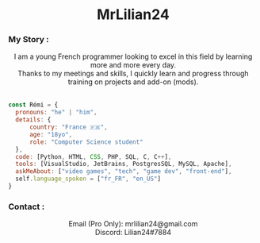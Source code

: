 <h1 align="center">MrLilian24</h1>

### My Story :

<div align = "center">
I am a young French programmer looking to excel in this field by learning more and more every day.</br>
Thanks to my meetings and skills, I quickly learn and progress through training on projects and add-on (mods).
</div></br>


```javascript
const Rémi = {
  pronouns: "he" | "him",
  details: {
      country: "France 🇫🇷",
      age: "18yo",
      role: "Computer Science student"
  },
  code: [Python, HTML, CSS, PHP, SQL, C, C++],
  tools: [VisualStudio, JetBrains, PostgresSQL, MySQL, Apache],
  askMeAbout: ["video games", "tech", "game dev", "front-end"],
  self.language_spoken = ["fr_FR", "en_US"]
}
```


### Contact :

<div align = "center">
Email (Pro Only): mrlilian24@gmail.com</br>
Discord: Lilian24#7884
</div></br>
